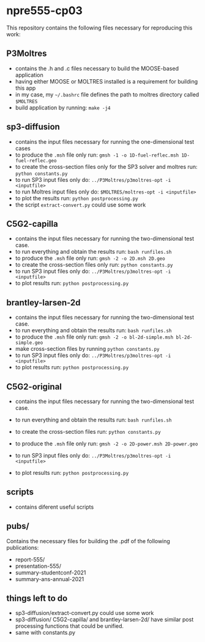# npre555-cp03

This repository contains the following files necessary for reproducing this work:

## P3Moltres

* contains the .h and .c files necessary to build the MOOSE-based application
* having either MOOSE or MOLTRES installed is a requirement for building this app
* in my case, my ```~/.bashrc``` file defines the path to moltres directory called ```$MOLTRES```
* build application by running: ```make -j4```


## sp3-diffusion

* contains the input files necessary for running the one-dimensional test cases
* to produce the ```.msh``` file only run: ```gmsh -1 -o 1D-fuel-reflec.msh 1D-fuel-reflec.geo```
* to create the cross-section files only for the SP3 solver and moltres run: ```python constants.py```
* to run SP3 input files only do: ```../P3Moltres/p3moltres-opt -i <inputfile>```
* to run Moltres input files only do: ```$MOLTRES/moltres-opt -i <inputfile>```
* to plot the results run: ```python postprocessing.py```
* the script ```extract-convert.py``` could use some work


## C5G2-capilla

* contains the input files necessary for running the two-dimensional test case.
* to run everything and obtain the results run: ```bash runfiles.sh```
* to produce the ```.msh``` file only run: ```gmsh -2 -o 2D.msh 2D.geo```
* to create the cross-section files only run: ```python constants.py```
* to run SP3 input files only do: ```../P3Moltres/p3moltres-opt -i <inputfile>```
* to plot results run: ```python postprocessing.py```


## brantley-larsen-2d

* contains the input files necessary for running the two-dimensional test case.
* to run everything and obtain the results run: ```bash runfiles.sh```
* to produce the ```.msh``` file only run: ```gmsh -2 -o bl-2d-simple.msh bl-2d-simple.geo```
* make cross-section files by running ```python constants.py```
* to run SP3 input files only do: ```../P3Moltres/p3moltres-opt -i <inputfile>```
* to plot results run: ```python postprocessing.py```



## C5G2-original

* contains the input files necessary for running the two-dimensional test case.
* to run everything and obtain the results run: ```bash runfiles.sh```

* to create the cross-section files run: ``` python constants.py ```
* to produce the ```.msh``` file only run: ```gmsh -2 -o 2D-power.msh 2D-power.geo```
* to run SP3 input files only do: ```../P3Moltres/p3moltres-opt -i <inputfile>```
* to plot results run: ```python postprocessing.py```


## scripts

* contains diferent useful scripts


## pubs/

Contains the necessary files for building the .pdf of the following publications:
* report-555/
* presentation-555/
* summary-studentconf-2021
* summary-ans-annual-2021


## things left to do

* sp3-diffusion/extract-convert.py could use some work
* sp3-diffusion/ C5G2-capilla/ and brantley-larsen-2d/ have similar post processing functions that could be unified.
* same with constants.py
